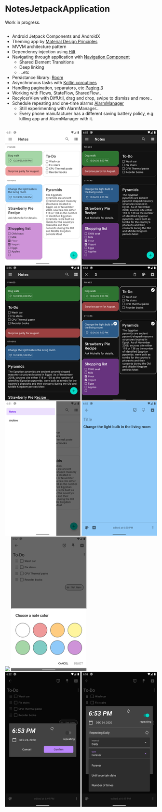 # NotesJetpackApplication

Work in progress.

## 

* Android Jetpack Components and AndroidX
* Theming app by [Material Design Principles](https://material.io/)
* MVVM architecture pattern
* Dependency injection using [Hilt](https://developer.android.com/training/dependency-injection/hilt-android)
* Navigating through application with [Navigation Component](https://developer.android.com/guide/navigation)
  * Shared Element Transitions
  * Deep linking 
  * ...etc
* Persistance library: [Room](https://developer.android.com/jetpack/androidx/releases/room)
* Asynchronous tasks with [Kotlin coroutines](https://developer.android.com/kotlin/coroutines)
* Handling pagination, separators, etc [Paging 3](https://developer.android.com/topic/libraries/architecture/paging/v3-overview)
* Working with Flows, StateFlow, SharedFlow..
* RecylcerView with DiffUtil, drag and drop, swipe to dismiss and more..
* Schedule repeating and one-time alarms [AlarmManager](https://developer.android.com/training/scheduling/alarms)
  * Still experimenting with AlarmManager..
  * Every phone manufacturer has a different saving battery policy, e.g killing app and AlarmManager with it.

## 

<img src=pictures/notes_light.png width=250 >
<img src=pictures/notes_dark.png width=250 >
<img src=pictures/notes_linear_dark.png width=250 >
<img src=pictures/multi_selection.png width=250 >

<img src=pictures/drawer_light.png width=250 >

<img src=pictures/details.png width=250 >
<img src=pictures/details_checkitem.png width=250 >
<img src=pictures/color_picker.png width=250 >
<img src=pictures/reminder.png width=250 >
<img src=pictures/reminder_and_repeating.png width=250 >
